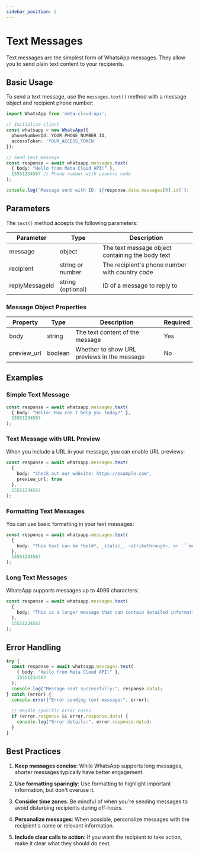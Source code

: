 ```yaml
---
sidebar_position: 2
---
```


# Text Messages

Text messages are the simplest form of WhatsApp messages. They allow you to send plain text content to your recipients.

## Basic Usage

To send a text message, use the `messages.text()` method with a message object and recipient phone number:

```typescript
import WhatsApp from 'meta-cloud-api';

// Initialize client
const whatsapp = new WhatsApp({
  phoneNumberId: YOUR_PHONE_NUMBER_ID,
  accessToken: 'YOUR_ACCESS_TOKEN'
});

// Send text message
const response = await whatsapp.messages.text(
  { body: "Hello from Meta Cloud API!" },
  15551234567 // Phone number with country code
);

console.log(`Message sent with ID: ${response.data.messages[0].id}`);
```

## Parameters

The `text()` method accepts the following parameters:

| Parameter | Type | Description |
|-----------|------|-------------|
| message | object | The text message object containing the body text |
| recipient | string or number | The recipient's phone number with country code |
| replyMessageId | string (optional) | ID of a message to reply to |

### Message Object Properties

| Property | Type | Description | Required |
|----------|------|-------------|----------|
| body | string | The text content of the message | Yes |
| preview_url | boolean | Whether to show URL previews in the message | No |

## Examples

### Simple Text Message

```typescript
const response = await whatsapp.messages.text(
  { body: "Hello! How can I help you today?" },
  15551234567
);
```

### Text Message with URL Preview

When you include a URL in your message, you can enable URL previews:

```typescript
const response = await whatsapp.messages.text(
  { 
    body: "Check out our website: https://example.com", 
    preview_url: true
  },
  15551234567
);
```

### Formatting Text Messages

You can use basic formatting in your text messages:

```typescript
const response = await whatsapp.messages.text(
  { 
    body: "This text can be *bold*, _italic_, ~strikethrough~, or ```monospace```." 
  },
  15551234567
);
```

### Long Text Messages

WhatsApp supports messages up to 4096 characters:

```typescript
const response = await whatsapp.messages.text(
  { 
    body: "This is a longer message that can contain detailed information. WhatsApp text messages can be up to 4096 characters long, giving you plenty of space to provide detailed information to your customers..." 
  },
  15551234567
);
```

## Error Handling

```typescript
try {
  const response = await whatsapp.messages.text(
    { body: "Hello from Meta Cloud API!" },
    15551234567
  );
  console.log("Message sent successfully:", response.data);
} catch (error) {
  console.error("Error sending text message:", error);
  
  // Handle specific error cases
  if (error.response && error.response.data) {
    console.log("Error details:", error.response.data);
  }
}
```

## Best Practices

1. **Keep messages concise**: While WhatsApp supports long messages, shorter messages typically have better engagement.

2. **Use formatting sparingly**: Use formatting to highlight important information, but don't overuse it.

3. **Consider time zones**: Be mindful of when you're sending messages to avoid disturbing recipients during off-hours.

4. **Personalize messages**: When possible, personalize messages with the recipient's name or relevant information.

5. **Include clear calls to action**: If you want the recipient to take action, make it clear what they should do next.